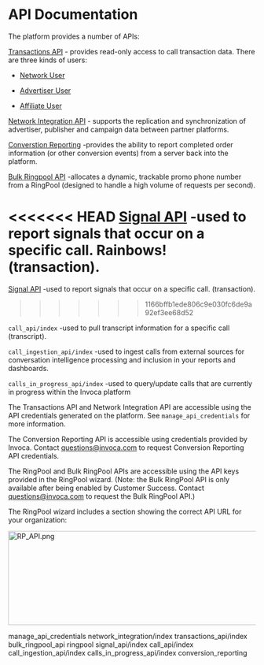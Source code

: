 API Documentation
=================

The platform provides a number of APIs:

[Transactions API](./transactions_api/index.md) - provides read-only access to call transaction data. There are three kinds of users:

* [Network User](./transactions_api/network_user.md)

* [Advertiser User](./transactions_api/adveriser_user.md)

* [Affiliate User](./transactions_api/affiliate_user.md)

[Network Integration API](./network_integration/index.md) - supports
the replication and synchronization of advertiser, publisher and
campaign data between partner platforms.

[Converstion Reporting](./conversion_reporting/index.md) -provides the
ability to report completed order information (or other conversion
events) from a server back into the platform.

[Bulk Ringpool API](./bulk_ringpool_api.md) -allocates a dynamic,
trackable promo phone number from a RingPool (designed to handle a
high volume of requests per second).

<<<<<<< HEAD
[Signal API](./signal_api/index.md) -used to report signals that occur
on a specific call. Rainbows!  (transaction).
=======
[Signal API](./signal_api/index.md) -used to report signals that occur on a specific call.
(transaction).
>>>>>>> 1166bffb1ede806c9e030fc6de9a92ef3ee68d52

`call_api/index` -used to pull transcript information for a specific
call (transcript).

`call_ingestion_api/index` -used to ingest calls from external sources
for conversation intelligence processing and inclusion in your reports
and dashboards.

`calls_in_progress_api/index` -used to query/update calls that are
currently in progress within the Invoca platform

The Transactions API and Network Integration API are accessible using
the API credentials generated on the platform. See
`manage_api_credentials` for more information.

The Conversion Reporting API is accessible using credentials provided by
Invoca. Contact <questions@invoca.com> to request Conversion Reporting
API credentials.

The RingPool and Bulk RingPool APIs are accessible using the API keys
provided in the RingPool wizard. (Note: the Bulk RingPool API is only
available after being enabled by Customer Success. Contact
<questions@invoca.com> to request the Bulk RingPool API.)

The RingPool wizard includes a section showing the correct API URL for
your organization:

<img src="https://lh6.googleusercontent.com/bPAQy29TdQ_Pljxyv5gh520cLnWHWNWUXyU8_GrN52yLNOdkKlWZPzFLCOKgdE-IejM3XDdJGZyJtQ8EMprqwUSImYfuffWuXMGQAYAFzEbMOxt7Ggtp59Q96AOf6a3BeQ"  class="info-img" width="544px;" height="191px;" style="border-style: none;" alt="RP_API.png" />

manage\_api\_credentials network\_integration/index
transactions\_api/index bulk\_ringpool\_api ringpool signal\_api/index
call\_api/index call\_ingestion\_api/index
calls\_in\_progress\_api/index conversion\_reporting
